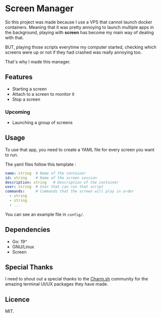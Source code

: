 # Screen Manager

So this project was made because I use a VPS that cannot launch docker containers.
Meaning that it was pretty annoying to launch multiple apps in the background, playing with **screen** has become my 
main way of dealing with that.

BUT, playing those scripts everytime my computer started, checking which screens were up
or not if they had crashed was really annoying too.

That's why I made this manager.

## Features

- Starting a screen
- Attach to a screen to monitor it
- Stop a screen

### Upcoming
- Launching a group of screens

## Usage

To use that app, you need to create a YAML file for every screen you want to run.

The yaml files follow this template : 
```yaml
name: string  # Name of the container
id: string    # Name of the screen session
description: string   # Description of the container
user: string  # User that can run that script
commands:     # Commands that the screen will play in order
  - string
  - string
  - ...
```

You can see an example file in ``config/``.

## Dependencies
- Go: 19^
- GNU/Linux
- Screen

## Special Thanks
I need to shout out a special thanks to the [Charm.sh](https://charm.sh)
community for the amazing terminal UI/UX packages they have made.

## Licence
MIT.
